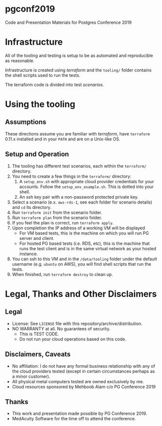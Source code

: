 # pgconf2019
Code and Presentation Materials for Postgres Conference 2019

# Infrastructure #

All of the tooling and testing is setup to be as automated and reproducible
as reasonable.

Infrastructure is created using _terraform_ and the `tooling/` folder
contains the shell scripts used to run the tests.

The terraform code is divided into test _scenarios_.

# Using the tooling #

## Assumptions ##
These directions assume you are familiar with _terraform_, have `terraform` 0.11.x
installed and in your `PATH` and are on a Unix-like OS.

## Setup and Operation ##

1. The tooling has different test scenarios, each within the `terraform/` directory.
2. You need to create a few things in the `terraform/` directory:
    1. A `setup_env.sh` with appropriate cloud provider credentials for your accounts.
        Follow the `setup_env_example.sh`. This is dotted into your shell.
    2. An ssh key pair with a non-password protected private key.
3. Select a scenario (e.x. `aws-rds-1`, see each folder for scenario details) and
    `cd` its directory.
4. Run `terraform init` from the scenario folder.
5. Run `terraform plan` from the scenario folder.
6. If you feel the plan is correct, run `terraform apply`.
7. Upon completion the IP address of a working VM will be displayed
    - For VM based tests, this is the machine on which you will run PG server and client.
    - For hosted PG based tests (i.e. RDS, etc), this is the machine that runs the test client
    and is in the same virtual network as your hosted instance.
8. You can ssh to this VM and in the `/data/tooling` folder under the default
    username (e.g. `ubuntu` on AWS), you will find shell scripts that
    run the tests.
9. When finished, run `terraform destroy` to clean up.

# Legal, Thanks and Other Disclaimers #

## Legal ##

- License: See `LICENSE` file with this repository/archive/distribution.
- NO WARRANTY at all. No guarantees of security.
    - This is TEST CODE.
    - Do not run your cloud operations based on this code.

## Disclaimers, Caveats ##

- No affiliation: I do not have any formal business relationship with any of the cloud
providers tested (except in certain circumstances perhaps as a minor customer).
- All physical metal computers tested are owned exclusively by me.
- Cloud resources sponsored by Mehboob Alam c/o PG Conference 2019

## Thanks ##
- This work and presentation made possible by PG Conference 2019.
- MedAcuity Software for the time off to attend the conference.

